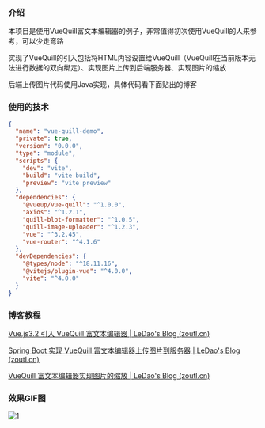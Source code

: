### 介绍

本项目是使用VueQuill富文本编辑器的例子，非常值得初次使用VueQuill的人来参考，可以少走弯路

实现了VueQuill的引入包括将HTML内容设置给VueQuill（VueQuill在当前版本无法进行数据的双向绑定）、实现图片上传到后端服务器、实现图片的缩放

后端上传图片代码使用Java实现，具体代码看下面贴出的博客

### 使用的技术

```json
{
  "name": "vue-quill-demo",
  "private": true,
  "version": "0.0.0",
  "type": "module",
  "scripts": {
    "dev": "vite",
    "build": "vite build",
    "preview": "vite preview"
  },
  "dependencies": {
    "@vueup/vue-quill": "^1.0.0",
    "axios": "^1.2.1",
    "quill-blot-formatter": "^1.0.5",
    "quill-image-uploader": "^1.2.3",
    "vue": "^3.2.45",
    "vue-router": "^4.1.6"
  },
  "devDependencies": {
    "@types/node": "^18.11.16",
    "@vitejs/plugin-vue": "^4.0.0",
    "vite": "^4.0.0"
  }
}
```

### 博客教程

[Vue.js3.2 引入 VueQuill 富文本编辑器 | LeDao's Blog (zoutl.cn)](https://blog.zoutl.cn/545.html)

[Spring Boot 实现 VueQuill 富文本编辑器上传图片到服务器 | LeDao's Blog (zoutl.cn)](https://blog.zoutl.cn/546.html)

[VueQuill 富文本编辑器实现图片的缩放 | LeDao's Blog (zoutl.cn)](https://blog.zoutl.cn/547.html)

### 效果GIF图

![1](https://user-images.githubusercontent.com/45851356/208294462-b311a62c-2f82-4f0e-9ce9-699bdd8ab4ad.gif)
